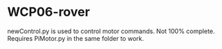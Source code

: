 # WCP06-rover

newControl.py is used to control motor commands. Not 100% complete. Requires PiMotor.py in the same folder to work.
